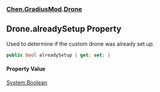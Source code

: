 
### [Chen.GradiusMod](./neHTXX+yFsk1RpXqjkv9zg 'Chen.GradiusMod').[Drone](./DlPPzHPOMCEzzg385hQIPQ 'Chen.GradiusMod.Drone')

## Drone.alreadySetup Property
Used to determine if the custom drone was already set up.  
```csharp
public bool alreadySetup { get; set; }
```

#### Property Value
[System.Boolean](https://docs.microsoft.com/en-us/dotnet/api/System.Boolean 'System.Boolean')  

